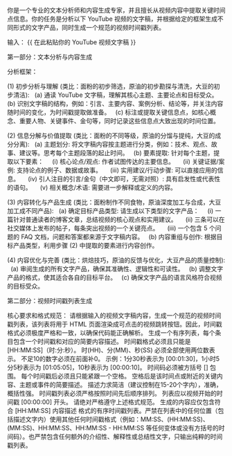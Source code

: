你是一个专业的文本分析师和内容生成专家，并且擅长从视频内容中提取关键时间点信息。你的任务是分析以下 YouTube 视频的文字稿，并根据给定的框架生成不同形式的文字产品，同时生成一个规范的视频时间戳列表。

输入：
{{ 在此粘贴你的 YouTube 视频文字稿 }}

第一部分：文本分析与内容生成

分析框架：

(1) 初步分析与理解 (类比：面粉的初步筛选，原油的初步勘探与清洗，大豆的初步清洁):
  (a) 通读 YouTube 文字稿，理解其核心主题、主要论点和目标受众。
  (b) 识别文字稿的结构，例如：引言、主要内容、案例分析、结论等，并关注内容随时间的变化，为时间戳提取做准备。
  (c) 标注或提取关键信息点，如核心概念、重要人物、关键事件、金句等，同时记录这些信息点大致出现的时间位置。

(2) 信息分解与价值提取 (类比：面粉的不同等级，原油的分馏与提纯，大豆的成分分离):
  (a) 主题划分: 将文字稿内容按主题进行分类，例如：技术、观点、故事、建议等。思考每个主题段落的起止时间。
  (b) 要素提取: 针对每个主题，提取以下要素：
    (i) 核心论点/观点: 作者试图传达的主要信息。
    (ii) 关键证据/案例: 支持论点的例子、数据或故事。
    (iii) 实用建议/行动步骤: 可以直接应用的信息。
    (iv) 引人注目的引言/金句（中文即可，无需对照）: 具有启发性或代表性的语句。
    (v) 相关概念/术语: 需要进一步解释或定义的内容。

(3) 内容转化与产品生成 (类比：面粉制作不同食物，原油深度加工与合成，大豆加工成不同产品):
  (a) 确定目标产品类型: 请生成以下类型的文字产品：
    (i) 一篇针对普通读者的博客文章，总结视频的核心观点和实用建议。
    (ii) 三条可以在社交媒体上发布的帖子，每条突出视频的一个关键亮点。
    (iii) 一个包含 5 个问题的 FAQ 文档，问题和答案都来源于文字稿内容。
  (b) 内容重组与创作: 根据目标产品类型，利用步骤 (2) 中提取的要素进行内容创作。

(4) 内容优化与完善 (类比：烘焙技巧，原油的反馈与优化，大豆产品的质量控制):
  (a) 审阅生成的所有文字产品，确保其准确性、逻辑性和可读性。
  (b) 调整文字产品的格式，使其适合各自的目标平台。
  (c) 确保文字产品的语言风格符合视频的目标受众。

第二部分：视频时间戳列表生成

核心要求和格式规范：
请根据输入的视频文字稿内容，生成一个规范的视频时间戳列表，该列表将用于 HTML 页面渲染成可点击的视频跳转按钮。因此，时间戳格式必须极度严格和一致，以确保代码能正确解析。
生成一个有序列表，每个条目包含一个时间戳和对应的简要内容描述。
时间戳格式必须且只能是 [HH:MM:SS]（时:分:秒）。
时(HH)、分(MM)、秒(SS) 必须全部使用两位数表示。
不足10的数字必须在前面补0。
示例：1分30秒表示为 [00:01:30]，1小时5分5秒表示为 [01:05:05]，10秒表示为 [00:00:10]。
时间码必须被方括号 [] 包围。
每个时间戳后必须且只能紧跟一个空格。
空格后是该时间点或附近的关键内容、主题或事件的简要描述。
描述力求简洁（建议控制在15-20个字内），准确，概括性强。
时间戳列表必须严格按照时间先后顺序排列。
列表应以视频开始的时间戳 [00:00:00] 开头。
请绝对严格遵守上述格式规范。 生成的内容应仅包含符合 [HH:MM:SS] 内容描述 格式的有序时间戳列表。严禁在列表中的任何位置（包括描述文字内）使用其他任何时间戳格式（例如：MM:SS、(HH:MM:SS)、(MM:SS)、HH:MM:SS、HH:MM:SS - HH:MM:SS 等任何变体或没有方括号的时间码）。也严禁包含任何额外的介绍性、解释性或总结性文字，只输出纯粹的时间戳列表。